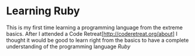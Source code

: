 # Learning Ruby 

This is my first time learning a programming language from the extreme basics. After I attended a Code Retreat[http://coderetreat.org/about] I thought it would be good to learn right from the basics to have a complete understanding of the programming language _Ruby_